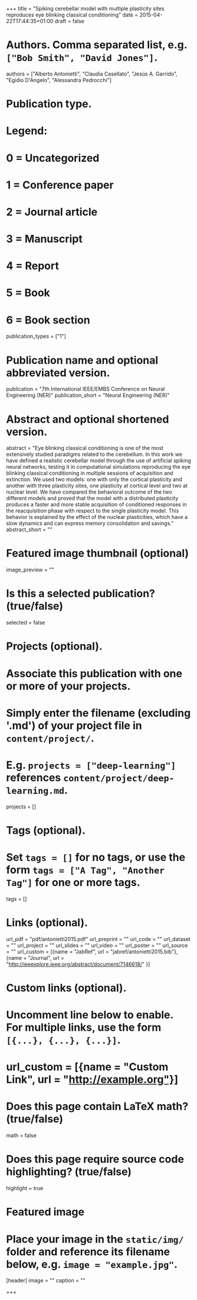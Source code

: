 +++
title = "Spiking cerebellar model with multiple plasticity sites reproduces eye blinking classical conditioning"
date = 2015-04-22T17:44:35+01:00
draft = false

# Authors. Comma separated list, e.g. `["Bob Smith", "David Jones"]`.
authors = ["Alberto Antonietti", "Claudia Casellato", "Jesús A. Garrido", "Egidio D'Angelo", "Alessandra Pedrocchi"]

# Publication type.
# Legend:
# 0 = Uncategorized
# 1 = Conference paper
# 2 = Journal article
# 3 = Manuscript
# 4 = Report
# 5 = Book
# 6 = Book section
publication_types = ["1"]

# Publication name and optional abbreviated version.
publication = "7th International IEEE/EMBS Conference on Neural Engineering (NER)"
publication_short = "Neural Engineering (NER)"

# Abstract and optional shortened version.
abstract = "Eye blinking classical conditioning is one of the most extensively studied paradigms related to the cerebellum. In this work we have defined a realistic cerebellar model through the use of artificial spiking neural networks, testing it in computational simulations reproducing the eye blinking classical conditioning in multiple sessions of acquisition and extinction. We used two models: one with only the cortical plasticity and another with three plasticity sites, one plasticity at cortical level and two at nuclear level. We have compared the behavioral outcome of the two different models and proved that the model with a distributed plasticity produces a faster and more stable acquisition of conditioned responses in the reacquisition phase with respect to the single plasticity model. This behavior is explained by the effect of the nuclear plasticities, which have a slow dynamics and can express memory consolidation and savings."
abstract_short = ""

# Featured image thumbnail (optional)
image_preview = ""

# Is this a selected publication? (true/false)
selected = false

# Projects (optional).
#   Associate this publication with one or more of your projects.
#   Simply enter the filename (excluding '.md') of your project file in `content/project/`.
#   E.g. `projects = ["deep-learning"]` references `content/project/deep-learning.md`.
projects = []

# Tags (optional).
#   Set `tags = []` for no tags, or use the form `tags = ["A Tag", "Another Tag"]` for one or more tags.
tags = []

# Links (optional).
url_pdf = "pdf/antonietti2015.pdf"
url_preprint = ""
url_code = ""
url_dataset = ""
url_project = ""
url_slides = ""
url_video = ""
url_poster = ""
url_source = ""
url_custom = [{name = "JabRef", url = "jabref/antonietti2015.bib"},{name = "Journal", url = "http://ieeexplore.ieee.org/abstract/document/7146618/" }]

# Custom links (optional).
#   Uncomment line below to enable. For multiple links, use the form `[{...}, {...}, {...}]`.
# url_custom = [{name = "Custom Link", url = "http://example.org"}]

# Does this page contain LaTeX math? (true/false)
math = false

# Does this page require source code highlighting? (true/false)
highlight = true

# Featured image
# Place your image in the `static/img/` folder and reference its filename below, e.g. `image = "example.jpg"`.
[header]
image = ""
caption = ""

+++

